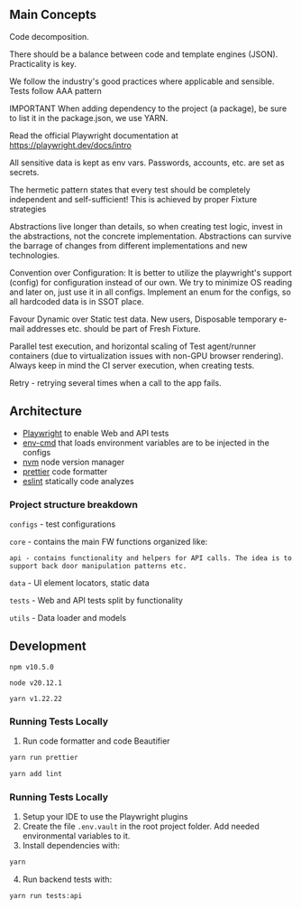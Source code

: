 ## Main Concepts

Code decomposition.

There should be a balance between code and template engines (JSON). Practicality is key.

We follow the industry's good practices where applicable and sensible. Tests follow AAA pattern


IMPORTANT When adding dependency to the project (a package), be sure to list it in the package.json, we use YARN.

Read the official Playwright documentation at https://playwright.dev/docs/intro

All sensitive data is kept as env vars. Passwords, accounts, etc. are set as secrets.

The hermetic pattern states that every test should be completely independent and self-sufficient! This is achieved by proper Fixture strategies


Abstractions live longer than details, so when creating test logic, invest in the abstractions, not the concrete implementation. Abstractions can survive the barrage of changes from different implementations and new technologies.


Convention over Configuration: It is better to utilize the playwright's support (config) for configuration instead of our own. We try to minimize OS reading and later on, just use it in all configs. Implement an enum for the configs, so all hardcoded data is in SSOT place.

Favour Dynamic over Static test data. New users, Disposable temporary e-mail addresses etc. should be part of Fresh Fixture.

Parallel test execution, and horizontal scaling of Test agent/runner containers (due to virtualization issues with non-GPU browser rendering). Always keep in mind the CI server execution, when creating tests.

Retry - retrying several times when a call to the app fails.

## Architecture

- [Playwright](https://playwright.dev/) to enable Web and API tests
- [env-cmd](https://www.npmjs.com/package/env-cmd) that loads environment variables are to be injected in the configs
- [nvm](https://github.com/nvm-sh/nvm) node version manager
- [prettier](https://prettier.io/docs/en/) code formatter
- [eslint](https://eslint.org/) statically code analyzes

### Project structure breakdown

`configs` - test configurations

`core` - contains the main FW functions organized like:

    api - contains functionality and helpers for API calls. The idea is to support back door manipulation patterns etc.

`data` - UI element locators, static data

`tests` - Web and API tests split by functionality

`utils` - Data loader and models

## Development

`npm v10.5.0`

`node v20.12.1`

`yarn v1.22.22`


### Running Tests Locally

1. Run code formatter and code Beautifier

```sh
yarn run prettier
```

```sh
yarn add lint
```

### Running Tests Locally

1. Setup your IDE to use the Playwright plugins
2. Create the file `.env.vault` in the root project folder. Add needed environmental variables to it.
3. Install dependencies with:

```sh
yarn
```

4. Run backend tests with:

```sh
yarn run tests:api
```
